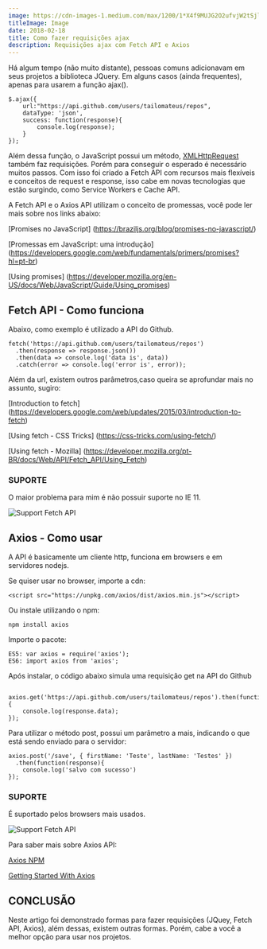 ```yaml
---
image: https://cdn-images-1.medium.com/max/1200/1*X4f9MUJG2O2ufvjW2tSjlg.png
titleImage: Image
date: 2018-02-18
title: Como fazer requisições ajax
description: Requisições ajax com Fetch API e Axios
---
```


Há algum tempo (não muito distante), pessoas comuns adicionavam em seus projetos a biblioteca JQuery.
Em alguns casos (ainda frequentes), apenas para usarem a função ajax().

```
$.ajax({
    url:"https://api.github.com/users/tailomateus/repos",
    dataType: 'json',
    success: function(response){
		console.log(response);
    }
});
```

Além dessa função, o JavaScript possui um método, 
[XMLHttpRequest](https://developer.mozilla.org/pt-BR/docs/Web/API/XMLHttpRequest) também faz requisições.
Porém para conseguir o esperado é necessário muitos passos. 
Com isso foi criado a Fetch API com recursos mais flexíveis e conceitos de request e response, 
isso cabe em novas tecnologias que estão surgindo, como Service Workers e Cache API.

A Fetch API e o Axios API utilizam o conceito de promessas, você pode ler mais sobre nos links abaixo:

[Promises no JavaScript] (https://braziljs.org/blog/promises-no-javascript/)

[Promessas em JavaScript: uma introdução] (https://developers.google.com/web/fundamentals/primers/promises?hl=pt-br)

[Using promises] (https://developer.mozilla.org/en-US/docs/Web/JavaScript/Guide/Using_promises)

## Fetch API - Como funciona

Abaixo, como exemplo é utilizado a API do Github. 

```
fetch('https://api.github.com/users/tailomateus/repos')
  .then(response => response.json())
  .then(data => console.log('data is', data))
  .catch(error => console.log('error is', error));
```
Além da url, existem outros parâmetros,caso queira se aprofundar mais no assunto, sugiro:

[Introduction to fetch] (https://developers.google.com/web/updates/2015/03/introduction-to-fetch)

[Using fetch - CSS Tricks] (https://css-tricks.com/using-fetch/)

[Using fetch - Mozilla] (https://developer.mozilla.org/pt-BR/docs/Web/API/Fetch_API/Using_Fetch)


### SUPORTE 

O maior problema para mim é não possuir suporte no IE 11.

![Support Fetch API](https://tailomateus.github.io/images/support_fetch.png)


## Axios - Como usar

A API é basicamente um cliente http, funciona em browsers e em servidores nodejs. 

Se quiser usar no browser, importe a cdn:

```
<script src="https://unpkg.com/axios/dist/axios.min.js"></script>
```

Ou instale utilizando o npm: 

```
npm install axios
```

Importe o pacote: 

```
ES5: var axios = require('axios'); 
ES6: import axios from 'axios';
```


Após instalar, o código abaixo simula uma requisição get na API do Github


```

axios.get('https://api.github.com/users/tailomateus/repos').then(function(response){
    console.log(response.data); 
}); 

```

Para utilizar o método post, possui um parâmetro a mais, indicando o que está sendo enviado para o servidor: 

```
axios.post('/save', { firstName: 'Teste', lastName: 'Testes' })
  .then(function(response){
    console.log('salvo com sucesso')
});
```

### SUPORTE

É suportado pelos browsers mais usados.

![Support Fetch API](https://tailomateus.github.io/images/support_axios.png)

Para saber mais sobre Axios API:

[Axios NPM](https://www.npmjs.com/package/axios)

[Getting Started With Axios](https://medium.com/codingthesmartway-com-blog/getting-started-with-axios-166cb0035237)

## CONCLUSÃO

Neste artigo foi demonstrado formas para fazer requisições (JQuey, Fetch API, Axios), além dessas, existem outras formas. Porém, 
cabe a você a melhor opção para usar nos projetos.
